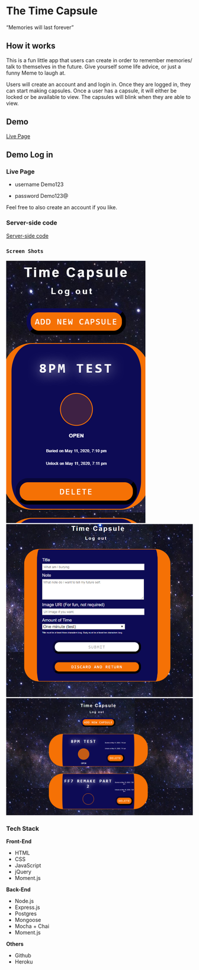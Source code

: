 

# The Time Capsule

“Memories will last forever”

## How it works 

This is a fun little app that users can create in order to remember memories/ talk to themselves in the future. Give yourself some life advice, or just a funny Meme to laugh at.

Users will create an account and and login in. Once they are logged in, they can start making capsules. Once a user has a capsule, it will either be locked or be available to view. The capsules will blink when they are able to view.

## Demo

[Live Page](https://time-capsule-client.msanders454.now.sh/capsules)

## Demo Log in

### Live Page

- username Demo123

- password Demo123@

Feel free to also create an account if you like.

### Server-side code

[Server-side code](https://github.com/msanders454/TimeCapsule-API)

### `Screen Shots`

![Mobile Page](https://github.com/msanders454/TimeCapsule-Client/blob/master/src/Images/mobile.PNG)
![Add Capsule Page](https://github.com/msanders454/TimeCapsule-Client/blob/master/src/Images/add.PNG)
![Capsule List](https://github.com/msanders454/TimeCapsule-Client/blob/master/src/Images/Capsuleslist.PNG)


### Tech Stack

**Front-End**

- HTML
- CSS
- JavaScript
- jQuery
- Moment.js

**Back-End**

- Node.js
- Express.js
- Postgres
- Mongoose
- Mocha + Chai
- Moment.js

**Others**

- Github
- Heroku

